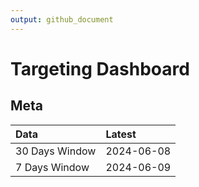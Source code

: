 ```yaml
---
output: github_document
---
```


# Targeting Dashboard



## Meta


|Data           |Latest     |
|:--------------|:----------|
|30 Days Window |2024-06-08 |
|7 Days Window  |2024-06-09 |
